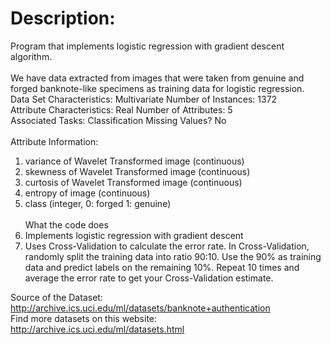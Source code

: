 # Description:
Program that implements logistic regression with gradient descent algorithm.<br/><br/>
We have data extracted from images that were taken from genuine and forged banknote-like specimens as training data for logistic regression.<br/>
Data Set Characteristics:  	Multivariate	Number of Instances:	1372<br/>
Attribute Characteristics:	Real	Number of Attributes:	5<br/>
Associated Tasks:	Classification	Missing Values?	No<br/><br/>
Attribute Information:<br/>
1.	variance of Wavelet Transformed image (continuous)<br/>
2.	skewness of Wavelet Transformed image (continuous) <br/>
3.	curtosis of Wavelet Transformed image (continuous)<br/>
4.	entropy of image (continuous) <br/>
5.	class (integer, 0: forged 1: genuine)<br/><br/>
What the code does<br/>
1.	Implements logistic regression with gradient descent<br/>
2.	Uses Cross-Validation to calculate the error rate. In Cross-Validation, randomly split the training data into ratio 90:10. Use the 90% as training data and predict labels on the remaining 10%. Repeat 10 times and average the error rate to get your Cross-Validation estimate.<br/>

Source of the Dataset: http://archive.ics.uci.edu/ml/datasets/banknote+authentication<br/>
Find more datasets on this website: http://archive.ics.uci.edu/ml/datasets.html<br/>

